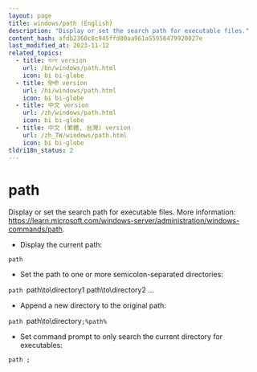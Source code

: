 ```yaml
---
layout: page
title: windows/path (English)
description: "Display or set the search path for executable files."
content_hash: afdb2360c8c945ffd80aa961a55956479920027e
last_modified_at: 2023-11-12
related_topics:
  - title: বাংলা version
    url: /bn/windows/path.html
    icon: bi bi-globe
  - title: हिन्दी version
    url: /hi/windows/path.html
    icon: bi bi-globe
  - title: 中文 version
    url: /zh/windows/path.html
    icon: bi bi-globe
  - title: 中文 (繁體, 台灣) version
    url: /zh_TW/windows/path.html
    icon: bi bi-globe
tldri18n_status: 2
---
```

# path

Display or set the search path for executable files.
More information: <https://learn.microsoft.com/windows-server/administration/windows-commands/path>.

- Display the current path:

`path`

- Set the path to one or more semicolon-separated directories:

`path `<span class="tldr-var badge badge-pill bg-dark-lm bg-white-dm text-white-lm text-dark-dm font-weight-bold">path\to\directory1 path\to\directory2 ...</span>

- Append a new directory to the original path:

`path `<span class="tldr-var badge badge-pill bg-dark-lm bg-white-dm text-white-lm text-dark-dm font-weight-bold">path\to\directory</span>`;%path%`

- Set command prompt to only search the current directory for executables:

`path ;`
